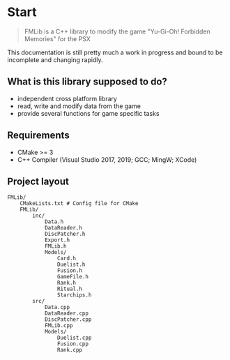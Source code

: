 # Start
> FMLib is a C++ library to modify the game "Yu-Gi-Oh! Forbidden Memories" for the PSX

This documentation is still pretty much a work in progress and bound to be incomplete and changing rapidly.

## What is this library supposed to do?

* independent cross platform library
* read, write and modify data from the game
* provide several functions for game specific tasks

## Requirements

* CMake >= 3
* C++ Compiler (Visual Studio 2017, 2019; GCC; MingW; XCode)

## Project layout

    FMLib/
        CMakeLists.txt # Config file for CMake
        FMLib/
            inc/
                Data.h
                DataReader.h
                DiscPatcher.h
                Export.h
                FMLib.h
                Models/
                    Card.h
                    Duelist.h
                    Fusion.h
                    GameFile.h
                    Rank.h
                    Ritual.h
                    Starchips.h
            src/
                Data.cpp
                DataReader.cpp
                DiscPatcher.cpp
                FMLib.cpp
                Models/
                    Duelist.cpp
                    Fusion.cpp
                    Rank.cpp
